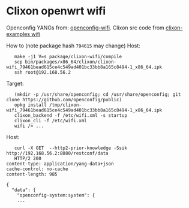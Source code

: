 # Clixon openwrt wifi

Openconfig YANGs from: [openconfig-wifi](https://github.com/openconfig/public/tree/master/release/models/wifi). Clixon src code from [clixon-examples wifi](https://github.com/clicon/clixon-examples/tree/master/wifi)

How to (note package hash `794615` may change)
Host:
```
   make -j1 V=s package/clixon-wifi/compile
   scp bin/packages/x86_64/clixon/clixon-wifi_79461bead615ce4c549ad401bc33bb8a165c8494-1_x86_64.ipk
   ssh root@192.168.56.2
```

Target:
```
   (mkdir -p /usr/share/openconfig; cd /usr/share/openconfig; git clone https://github.com/openconfig/public)
   opkg install /tmp/clixon-wifi_79461bead615ce4c549ad401bc33bb8a165c8494-1_x86_64.ipk
   clixon_backend -f /etc/wifi.xml -s startup
   clixon_cli -f /etc/wifi.xml
   wifi /> ...
```

Host:
```
   curl -X GET  --http2-prior-knowledge -Ssik http://192.168.56.2:8080/restconf/data
   HTTP/2 200 
content-type: application/yang-data+json
cache-control: no-cache
content-length: 985

{
  "data": {
    "openconfig-system:system": {
    ...
```